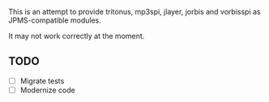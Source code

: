 This is an attempt to provide tritonus, mp3spi, jlayer, jorbis and vorbisspi as JPMS-compatible modules.

It may not work correctly at the moment.

## TODO

- [ ] Migrate tests
- [ ] Modernize code
